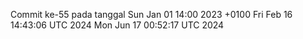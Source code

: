 Commit ke-55 pada tanggal Sun Jan 01 14:00 2023 +0100
Fri Feb 16 14:43:06 UTC 2024
Mon Jun 17 00:52:17 UTC 2024
